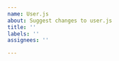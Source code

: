 ```yaml
---
name: User.js
about: Suggest changes to user.js
title: ''
labels: ''
assignees: ''

---
```


<!--
We value feedback in general, but we value feedback from informed users more. There is no need for you to be an expert to participate (most of us aren't), but we hope that you at least understand our decisions before questioning them. We discuss all changes openly, and we do not make changes lightly. So, if you don't understand why we decided to add/remove/change a certain pref, search the repo. The answer is most certainly here.
If some change we made took you by surprise (in the wrong way), remember that keeping track of changes is your responsibility. Watch the repo, read the changelogs, compare revisions as you update your copy of user.js, or use any other method you prefer.
-->

